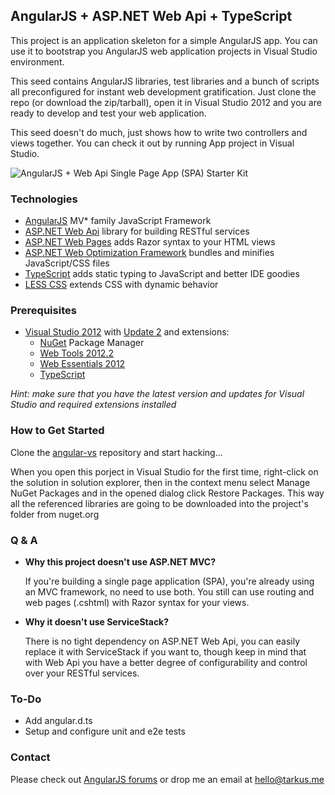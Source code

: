 ## AngularJS + ASP.NET Web Api + TypeScript

This project is an application skeleton for a simple AngularJS app. You can use it to bootstrap you AngularJS web
application projects in Visual Studio environment.

This seed contains AngularJS libraries, test libraries and a bunch of scripts all preconfigured for instant web
development gratification. Just clone the repo (or download the zip/tarball), open it in Visual Studio 2012 and
you are ready to develop and test your web application.

This seed doesn't do much, just shows how to write two controllers and views together. You can check it out by
running App project in Visual Studio.

![AngularJS + Web Api Single Page App (SPA) Starter Kit](http://i.imgur.com/ZttQhoA.png)

### Technologies

 - [AngularJS](http://www.angularjs.org) MV* family JavaScript Framework
 - [ASP.NET Web Api](http://asp.net/web-api) library for building RESTful services
 - [ASP.NET Web Pages](http://www.asp.net/web-pages) adds Razor syntax to your HTML views
 - [ASP.NET Web Optimization Framework](https://aspnetoptimization.codeplex.com/) bundles and minifies JavaScript/CSS files
 - [TypeScript](http://www.typescriptlang.org) adds static typing to JavaScript and better IDE goodies
 - [LESS CSS](http://lesscss.org/) extends CSS with dynamic behavior

### Prerequisites

 - [Visual Studio 2012](http://www.visualstudio.com) with [Update 2](http://www.microsoft.com/en-us/download/details.aspx?id=38188) and extensions:
   - [NuGet](http://www.nuget.org) Package Manager
   - [Web Tools 2012.2](http://go.microsoft.com/fwlink/?LinkId=282650)
   - [Web Essentials 2012](http://visualstudiogallery.msdn.microsoft.com/07d54d12-7133-4e15-becb-6f451ea3bea6)
   - [TypeScript](http://www.typescriptlang.org)

*Hint: make sure that you have the latest version and updates for Visual Studio and required extensions installed*

### How to Get Started

Clone the [angular-vs](https://github.com/kriasoft/angular-vs) repository and start hacking...

When you open this porject in Visual Studio for the first time, right-click on the solution in solution explorer,
then in the context menu select Manage NuGet Packages and in the opened dialog click Restore Packages. This way
all the referenced libraries are going to be downloaded into the project's folder from nuget.org

### Q & A

 - **Why this project doesn't use ASP.NET MVC?**

   If you're building a single page application (SPA), you're already using an MVC framework, no need to use both.
   You still can use routing and web pages (.cshtml) with Razor syntax for your views.

 - **Why it doesn't use ServiceStack?**

   There is no tight dependency on ASP.NET Web Api, you can easily replace it with ServiceStack if you want to,
   though keep in mind that with Web Api you have a better degree of configurability and control over your RESTful
   services.

### To-Do

 - Add angular.d.ts
 - Setup and configure unit and e2e tests

### Contact

Please check out [AngularJS forums](http://groups.google.com/group/angular) or drop me an email at [hello@tarkus.me](mailto:hello@tarkus.me)
